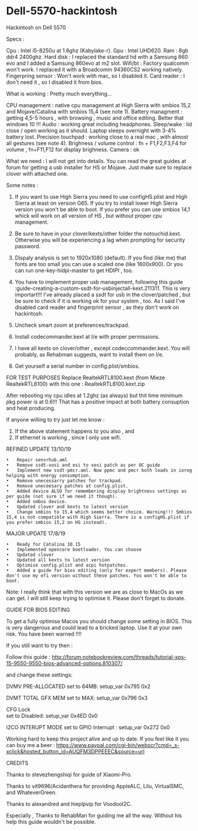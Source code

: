 
# Dell-5570-hackintosh
Hackintosh on Dell 5570



Specs :

Cpu : Intel i5-8250u at 1.6ghz (Kabylake-r).
Gpu : Intel UHD620.
Ram : 8gb ddr4 2400ghz.
Hard disk : I replaced the standard hd with a Samsung 860 evo and I added a Samsung 860evo at m2 slot.
Wifi/bt : Factory qualcomm won't work. I replaced it with a Broadcomm 94360CS2 working natively.
Fingerpring sensor : Won't work with mac, so I disabled it.
Card reader : I don't need it , so I disabled it from bios.



What is working : Pretty much everything...

CPU management : native cpu management at High Sierra with smbios 15,2 and Mojave/Catalina with smbios 15,4 (see note 1).
Battery managment : getting 4,5-5 hours , with browsing , music and office editing. Better that windows 10 !!!
Audio : working great including headphones.
Sleep/wake : lid close / open working as it should. Laptop sleeps overnight with 3-4% battery lost.
Precision touchpad : working close to a real mac , with almost all gestures (see note 4).
Brighness / volume control : fn + F1,F2,F3,F4 for volume , fn+F11,F12 for display brighness.
Camera : ok


What we need :
I will not get into details. You can read the great guides at forum for getting a usb installer for HS or Mojave. Just make sure to replace clover with attached one.


Some notes :

1) If you want to use High Sierra you need to use configHS.plist and  High Sierra at least on version G65. If you try to install lower High Sierra version you won't be able to boot. If you prefer you can use smbios 14,1 whick will work on all version of HS , but without proper cpu management.

2) Be sure to have in your clover/kexts/other folder the notouchid.kext. Otherwise you will be experiencing a lag when prompting for security password.

3) Dispaly analysis is set to 1920x1080 (default). If you find (like me) that fonts are too small you can use a scaled one (like 1600x900). Or you can run one-key-hidpi-master to get HDIPI , too.

4) You have to implement proper usb management, following this guide :guide-creating-a-custom-ssdt-for-usbinjectall-kext.211311. This is very importart!!! I've already placed a ssdt for usb in the clover/patched , but be sure to check if it is working ok for your system , too. As I said I've disabled card reader and fingerprint sensor , as they don't work on hackintosh.

5) Uncheck smart zoom at preferences/trackpad.

6) Install codecommander.kext at l/e with proper permissions.

7) I have all kexts on clover/other , except codeccommander.kext. You will probably, as Rehabman suggests, want to install them on l/e.

8) Get yourself a serial number in config.plist/smbios.


FOR TEST PURPOSES
Replace RealtekRTL8100.kext (from Mieze RealtekRTL8100) with this one : RealtekRTL8100.kext.zip

After rebooting my cpu idles at 1.2ghz (as always) but thit time minimum pkg power is at 0.6!!!
That has a positive impact at both battery consuption and heat producing.

If anyone willing to try just let me know :

1) If the above statement happens to you also , and
2) If ethernet is working , since I only use wifi.


REFINED UPDATE 13/10/19

	•	Repair sensrhub.aml
	•	Remove ssdt-xosi and osi to xosi patch as per OC guide
	•	Implement new ssdt-pmcr.aml. Now ppmc and pmcr both loads in ioreg helping with energy consumption.
	•	Remove unecessarry patches for trackpad.
	•	Remove uneceesary patches at config.plist.
	•	Added device ALSO for remembering display brightness settings as per guide (not sure if we need it though).
	•	Added smbus device.
	•	Updated clover and kexts to latest version
	•	Change smbios to 15,4 which seems better choice. Warning!!! Smbios 15,4 is not compatible with High Sierra. There is a configHS.plist if you prefer smbios 15,2 on HS instead).

MAJOR UPDATE 17/8/19

	•	Ready for Catalina 10.15
	•	Implemented opencore bootloader. You can choose 
	•	Updated clover
	•	Updated all kexts to latest version
	•	Optimise config.plist and acpi hotpatches.
	•	Added a guide for bios editing (only for expert members). Please don't use my efi version without these patches. You won't be able to boot.

Note:  I really think that with this version we are as close to MacOs as we can get. I will still keep trying to optimise it.
           Please don't forget to donate.


GUIDE FOR BIOS EDITING

To get a fully optimise Macos you should change some setting in BIOS. 
This is very dangerous and could lead to a bricked laptop.
Use it at your own risk. You have been warned !!!!


If you still want to try then :

Follow this guide : http://forum.notebookreview.com/threads/tutorial-xps-15-9550-9550-bios-advanced-options.810307/


and change these settings: 


DVMV PRE-ALLOCATED
set to 64MB: setup_var 0x795 0x2

DVMT TOTAL GFX MEM 
set to MAX: setup_var 0x796 0x3

CFG Lock   
set to Disabled:  setup_var 0x4ED 0x0

I2CO INTERUPT MODE 
set to GPIO Interrupt : setup_var 0x272 0x0


Working hard to keep this project alive and up to date. If you feel like it you can buy me a beer :
https://www.paypal.com/cgi-bin/webscr?cmd=_s-xclick&hosted_button_id=AUQFM3DPPEEEC&source=url



CREDITS

Thanks to stevezhengshiqi  for guide of Xiaomi-Pro.

Thanks to vit9696/Acidanthera for providing AppleALC, Lilu,  VirtualSMC, and WhateverGreen.

Thanks to alexandred and hieplpvip for VoodooI2C.

Especially , 
Thanks to RehabMan for guiding me all the way. Without his help this guide wouldn't be possible.
